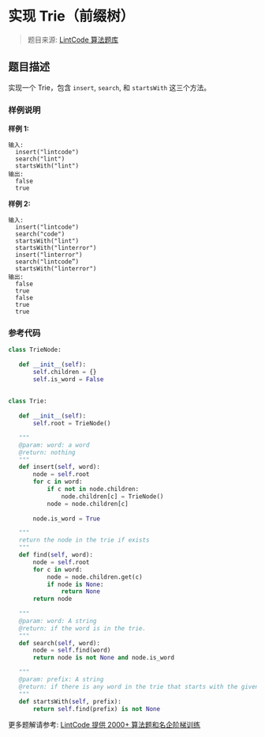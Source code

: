# 实现 Trie（前缀树）
 > 题目来源: [LintCode 算法题库](https://www.lintcode.com/problem/implement-trie-prefix-tree/?utm_source=sc-github-wzz)
 ## 题目描述
 实现一个 Trie，包含 `insert`, `search`, 和 `startsWith` 这三个方法。
 ### 样例说明
 **样例 1:**

```
输入: 
  insert("lintcode")
  search("lint")
  startsWith("lint")
输出: 
  false
  true
```

**样例 2:**

```
输入:
  insert("lintcode")
  search("code")
  startsWith("lint")
  startsWith("linterror")
  insert("linterror")
  search("lintcode”)
  startsWith("linterror")
输出: 
  false
  true
  false
  true
  true
```
 ### 参考代码
 ```python
class TrieNode:
    
    def __init__(self):
        self.children = {}
        self.is_word = False
    
    
class Trie:
    
    def __init__(self):
        self.root = TrieNode()

    """
    @param: word: a word
    @return: nothing
    """
    def insert(self, word):
        node = self.root
        for c in word:
            if c not in node.children:
                node.children[c] = TrieNode()
            node = node.children[c]
        
        node.is_word = True

    """
    return the node in the trie if exists 
    """
    def find(self, word):
        node = self.root
        for c in word:
            node = node.children.get(c)
            if node is None:
                return None
        return node
        
    """
    @param: word: A string
    @return: if the word is in the trie.
    """
    def search(self, word):
        node = self.find(word)
        return node is not None and node.is_word

    """
    @param: prefix: A string
    @return: if there is any word in the trie that starts with the given prefix.
    """
    def startsWith(self, prefix):
        return self.find(prefix) is not None
```
 更多题解请参考: [LintCode 提供 2000+ 算法题和名企阶梯训练](https://www.lintcode.com/problem/?utm_source=sc-github-wzz)